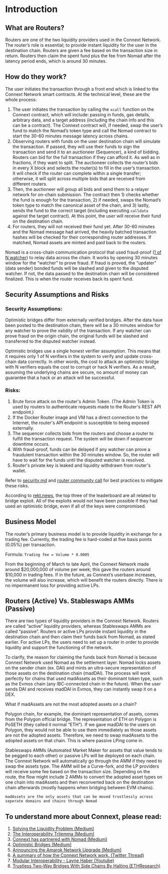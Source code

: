 # Introduction

## What are Routers?

Routers are one of the two liquidity providers used in the Connext Network. The router’s role is essential; to provide instant liquidity for the user in the destination chain. Routers are given a fee based on the transaction size in return. Routers then claim the spent fund plus the fee from Nomad after the latency period ends, which is around 30 minutes.

## How do they work?

The user initiates the transaction through a front end which is linked to the Connext Network smart contracts. At the technical level, these are the whole process:

1. The user initiates the transaction by calling the `xcall` function on the Connext contract, which will include: passing in funds, gas details, arbitrary data, and a target address  (including the chain info and this can be a contract). The Connext contract will, if needed, swap the user’s fund to match the Nomad’s token type and call the Nomad contract to start the 30-60 minutes message latency across chains.
2. Observing routers with funds on the user destination chain will simulate the transaction. If passed, they will use their funds to sign the transaction and send it to an auctioneer (Sequencer), a kind of bidding. Routers can bid for the full transaction if they can afford it. As well as in fractions, if they want to split. The auctioneer collects the router’s bids in every X block and selects the router(s) to fill in the user’s transaction. It will check if the router can complete within a single transfer; otherwise, it will split across multiple bids that are received from different routers. 
3. Then, the auctioneer will group all bids and send them to a relayer network for on-chain submission. The contract then 1) checks whether the fund is enough for the transaction, 2) if needed, swaps the Nomad’s token type to match the canonical asset of the chain, and 3)  lastly, sends the fund to the correct target (including executing `calldata` against the target contract). At this point, the user will receive their fund on the destination chain.
4. For routers, they will not received their fund yet. After  30-60 minutes and the Nomad message had arrived, the heavily batched transaction hashes will be checked for their corresponding router addresses. If matched, Nomad assets are minted and paid back to the routers. 

Nomad is a cross-chain communication protocol that used fraud-proof ([1 of N watcher](https://blog.connext.network/optimistic-bridges-fb800dc7b0e0)) to relay data across the chain. It works by opening 30 minutes window for the “watcher” to prove fraud. If fraud is proved, the “updater” (data sender) bonded funds will be slashed and given to the disputed watcher. If not, the data passed to the destination chain will be considered finalized. This is when the router receives back its spent fund.

## Security Assumptions and Risks

### Security Assumptions:

Optimistic bridges differ from externally verified bridges. After the data have been posted to the destination chain, there will be a 30 minutes window for any watcher to prove the validity of the transaction. If any watcher can prove fraud on the origin chain, the original funds will be slashed and transferred to the disputed watcher instead.

Optimistic bridges use a single honest verifier assumption. This means that it requires only 1 of N verifiers in the system to verify and update cross-chain data correctly. 
In other words, the cost to attack an optimistic bridge with N verifiers equals the cost to corrupt or hack N verifiers. As a result, assuming the underlying chains are secure, no amount of money can guarantee that a hack or an attack will be successful. 

### Risks:

1. Brute force attack on the router's Admin Token. (The Admin Token is used by routers to authenticate requests made to the Router's REST API endpoint.)
2. If the Docker Router image and VM has a direct connection to the Internet, the router's API endpoint is susceptible to being exposed externally.
3. The sequencer collects bids from the routers and choose a router to fulfill the transaction request. The system will be down if sequencer downtime occurs.
4. With fraud-proof, funds can be delayed if any watcher can prove a fraudulent transaction within the 30 minutes window. So, the router will have to wait for the funds until the disputed watcher is resolved.
5. Router's private key is leaked and liquidity withdrawn from router's wallet.

Refer to [security.md](https://github.com/connext/documentation/blob/main/docs/routers/security.md) and [router community call](https://www.youtube.com/watch?v=rjNcdm1mjCQ) for best practices to mitigate these risks.

According to [rekt.news](https://rekt.news/leaderboard/), the top three of the leaderboard are all related to bridge exploit. All of the exploits would not have been possible if they had used an optimistic bridge, even if all of the keys were compromised.

## Business Model

The router’s primary business model is to provide liquidity in exchange for a trading fee. Currently, the trading fee is hard-coded at five basis points (0.05%) per transaction.

Formula: `Trading fee = Volume * 0.0005` 

From the beginning of March to late April, the Connext Network made around $20,000,000 of volume per week; this gave the routers around $10,000 in trading fees. If in the future, as Connext’s userbase increases, the volume will also increase, which will benefit the routers directly. There is no impermanent loss for providing active LPs.

## Routers (Active) Vs. Stableswaps AMMs (Passive)

There are two types of liquidity providers in the Connext Network. Routers are called “active” liquidity providers, whereas Stableswaps AMMs are called “passive”. Routers or active LPs provide instant liquidity in the destination chain and then claim their funds back from Nomad, as stated earlier. For active LPs, the users need to set up a router in order to provide liquidity and support the functioning of the network.

To clarify, the reason for claiming the funds back from Nomad is because Connext Network used Nomad as the settlement layer. Nomad locks assets on the sender chain (ex. DAI) and mints an ultra-secure representation of those assets on the destination chain (madDAI). The process will work perfectly for chains that used madAssets as their dominant token type, such as the Evmos chain (any IBC-connected chain in the future). When the user sends DAI and receives madDAI in Evmos, they can instantly swap it on a DEX.

What if madAssets are not the most adopted assets on a chain?

Polygon chain, for example, the dominant representation of assets, comes from the Polygon official bridge. The representation of ETH on Polygon is PoSETH (they called it normal “ETH”). If we gave madDAI to the users on Polygon, they would not be able to use them immediately as those assets are not the adopted assets. Therefore, we need to swap madAssets to the adopted assets on that chain. This is where passive LPing come in. 

Stableswaps AMMs (Automated Market Maker for assets that value tends to be pegged to each other) or passive LPs will be deployed on each chain. The Connext Network will automatically go through the AMM if they need to swap the assets type. The AMM will be a Curve-fork, and the LP providers will receive some fee based on the transaction size. Depending on the route, the flow might include 2 AMMs to convert the adopted asset types on one chain into madAssets and then reconverted back on the destination chain afterwards (mostly happens when bridging between EVM chains).

`madAssets are the only assets that can be moved trustlessly across seperate domains and chains through Nomad`

## To understand more about Connext, please read:

1. [Solving the Liquidity Problem (Medium)](https://blog.connext.network/solving-the-liquidity-problem-88bde201501)
2. [The Interoperability Trilemma (Medium)](https://blog.connext.network/the-interoperability-trilemma-657c2cf69f17)
3. [Connext has partnered with Nomad (Medium)](https://blog.connext.network/connext-has-partnered-with-nomad-e20cd8e62e31)
4. [Optimistic Bridges (Medium)](https://blog.connext.network/optimistic-bridges-fb800dc7b0e0)
5. [Announcing the Amarok Network Upgrade (Medium)](https://blog.connext.network/announcing-the-amarok-network-upgrade-5046317860a4)
6. [A summary of how the Connext Network work. (Twitter Thread)](https://mobile.twitter.com/ConnextNetwork/status/1530611831785541632)
7. [Modular Interoperability - Layne Haber (Youtube)](https://www.youtube.com/watch?v=pnw6x_v0iiY)
8. [Trustless Two-Way Bridges With Side Chains By Halting (ETHResearch)](https://ethresear.ch/t/trustless-two-way-bridges-with-side-chains-by-halting/5728)
